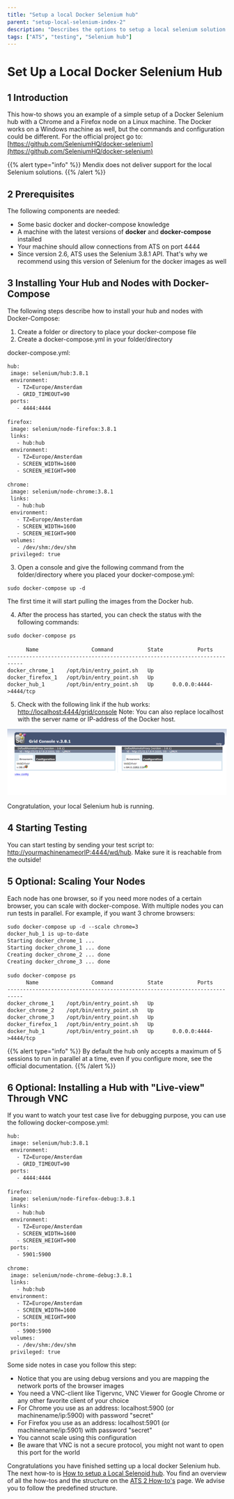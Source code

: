 ```yaml
---
title: "Setup a local Docker Selenium hub"
parent: "setup-local-selenium-index-2"
description: "Describes the options to setup a local selenium solution."
tags: ["ATS", "testing", "Selenium hub"]
---
```


# Set Up a Local Docker Selenium Hub #
## 1 Introduction

This how-to shows you an example of a simple setup of a Docker Selenium hub with a Chrome and a Firefox node on a Linux machine. The Docker works on a Windows machine as well, but the commands and configuration could be different. For the official project go to: [https://github.com/SeleniumHQ/docker-selenium](https://github.com/SeleniumHQ/docker-selenium)

{{% alert type="info" %}}
Mendix does not deliver support for the local Selenium solutions. 
  {{% /alert %}}

## 2 Prerequisites ##

The following components are needed:
- Some basic docker and docker-compose knowledge
- A machine with the latest versions of **docker** and **docker-compose** installed
- Your machine should allow connections from ATS on port 4444
- Since version 2.6, ATS uses the Selenium 3.8.1 API. That's why we recommend using this version of Selenium for the docker images as well


## 3 Installing Your Hub and Nodes with Docker-Compose ##

The following steps describe how to install your hub and nodes with Docker-Compose:

1. Create a folder or directory to place your docker-compose file
2. Create a docker-compose.yml in your folder/directory

docker-compose.yml:

    hub: 
     image: selenium/hub:3.8.1
     environment:
       - TZ=Europe/Amsterdam
       - GRID_TIMEOUT=90
     ports:
       - 4444:4444
    
    firefox:
     image: selenium/node-firefox:3.8.1
     links:
       - hub:hub
     environment:
       - TZ=Europe/Amsterdam
       - SCREEN_WIDTH=1600
       - SCREEN_HEIGHT=900
    
    chrome:
     image: selenium/node-chrome:3.8.1
     links:
       - hub:hub
     environment:
       - TZ=Europe/Amsterdam
       - SCREEN_WIDTH=1600
       - SCREEN_HEIGHT=900
     volumes:
       - /dev/shm:/dev/shm
     privileged: true

3. Open a console and give the following command from the folder/directory where you placed your docker-compose.yml:

```
sudo docker-compose up -d
```

The first time it will start pulling the images from the Docker hub.

4. After the process has started, you can check the status with the following commands:

```
sudo docker-compose ps

      Name                 Command           State           Ports         
---------------------------------------------------------------------------
docker_chrome_1    /opt/bin/entry_point.sh   Up                            
docker_firefox_1   /opt/bin/entry_point.sh   Up                            
docker_hub_1       /opt/bin/entry_point.sh   Up      0.0.0.0:4444->4444/tcp
```

5.  Check with the following link if the hub works: [http://localhost:4444/grid/console](http://localhost:4444/grid/console)
Note: You can also replace localhost with the server name or IP-address of the Docker host.

![](attachments/setup-local-selenium-index-2/setup-local-docker-selenium-hub-2/docker_grid.png)

Congratulation, your local Selenium hub is running.

## 4 Starting Testing ##

You can start testing by sending your test script to: [http://yourmachinenameorIP:4444/wd/hub](http://localhost:4444/wd/hub). Make sure it is reachable from the outside!

## 5 Optional: Scaling Your Nodes ##

Each node has one browser, so if you need more nodes of a certain browser, you can scale with docker-compose. With multiple nodes you can run tests in parallel. For example, if you want 3 chrome browsers:

```
sudo docker-compose up -d --scale chrome=3
docker_hub_1 is up-to-date
Starting docker_chrome_1 ... 
Starting docker_chrome_1 ... done
Creating docker_chrome_2 ... done
Creating docker_chrome_3 ... done

sudo docker-compose ps
      Name                 Command           State           Ports         
---------------------------------------------------------------------------
docker_chrome_1    /opt/bin/entry_point.sh   Up                            
docker_chrome_2    /opt/bin/entry_point.sh   Up                            
docker_chrome_3    /opt/bin/entry_point.sh   Up                            
docker_firefox_1   /opt/bin/entry_point.sh   Up                            
docker_hub_1       /opt/bin/entry_point.sh   Up      0.0.0.0:4444->4444/tcp
```

{{% alert type="info" %}}
By default the hub only accepts a maximum of 5 sessions to run in parallel at a time, even if you configure more, see the official documentation.
{{% /alert %}}

## 6 Optional: Installing a Hub with "Live-view" Through VNC ##

If you want to watch your test case live for debugging purpose, you can use the following docker-compose.yml:

    hub: 
     image: selenium/hub:3.8.1
     environment:
       - TZ=Europe/Amsterdam
       - GRID_TIMEOUT=90
     ports:
       - 4444:4444
    
    firefox:
     image: selenium/node-firefox-debug:3.8.1
     links:
       - hub:hub
     environment:
       - TZ=Europe/Amsterdam
       - SCREEN_WIDTH=1600
       - SCREEN_HEIGHT=900
     ports:
       - 5901:5900
    
    chrome:
     image: selenium/node-chrome-debug:3.8.1
     links:
       - hub:hub
     environment:
       - TZ=Europe/Amsterdam
       - SCREEN_WIDTH=1600
       - SCREEN_HEIGHT=900
     ports:
       - 5900:5900
     volumes:
       - /dev/shm:/dev/shm
     privileged: true

Some side notes in case you follow this step:
- Notice that you are using debug versions and you are mapping the network ports of the browser images 
- You need a VNC-client like Tigervnc, VNC Viewer for Google Chrome or any other favorite client of your choice
- For Chrome you use as an address: localhost:5900 (or machinename/ip:5900) with password "secret"
- For Firefox you use as an address: localhost:5901 (or machinename/ip:5901) with password "secret"
- You cannot scale using this configuration
- Be aware that VNC is not a secure protocol, you might not want to open this port for the world

Congratulations you have finished setting up a local docker Selenium hub. The next how-to is [How to setup a Local Selenoid hub](setup-local-selenoid-hub-2). You find an overview of all the how-tos and the structure on the [ATS 2 How-to's](ht-version-2) page. We advise you to follow the predefined structure.
